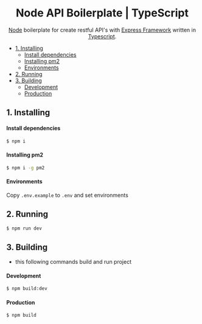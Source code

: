 <h1 align="center">Node API Boilerplate | TypeScript</h1>
<p align="center"><a href="http://nodejs.org" target="blank">Node</a> boilerplate for create restful API's with <a href="https://expressjs.com/" target="blank">Express Framework</a> written in <a href="https://www.typescriptlang.org/" target="blank">Typescript</a>.</p>
<p align="center">
</p>

- [1.  Installing](#1-installing)
  - [Install dependencies](#install-dependencies)
  - [Installing pm2](#installing-pm2)
  - [Environments](#environments)
- [2. Running](#2-running)
- [3. Building](#3-building)
  - [Development](#development)
  - [Production](#prodution)

## 1.  Installing

#### Install dependencies

```bash
$ npm i
```

#### Installing pm2
```bash
$ npm i -g pm2
```

#### Environments

Copy `.env.example` to `.env` and set environments

##  2. Running

```bash
$ npm run dev
```

## 3. Building
* this following commands build and run project
#### Development

```bash
$ npm build:dev
```

#### Production


```bash
$ npm build
```
